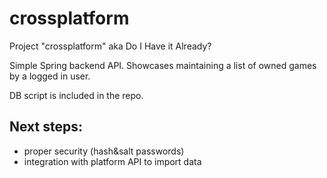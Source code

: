 # crossplatform
Project "crossplatform" aka Do I Have it Already?

Simple Spring backend API. Showcases maintaining a list of owned games by a logged in user.

DB script is included in the repo.

## Next steps:
* proper security (hash&salt passwords)
* integration with platform API to import data
